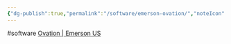 ```yaml
---
{"dg-publish":true,"permalink":"/software/emerson-ovation/","noteIcon":"","created":"2025-05-20T09:18:17.317-05:00"}
---
```


#software
[Ovation | Emerson US](https://www.emerson.com/en-us/automation/ovation)